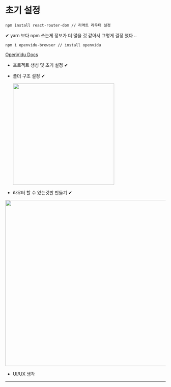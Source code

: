 # 초기 설정

```
npm install react-router-dom // 리액트 라우터 설정
```

✔ yarn 보다 npm 쓰는게 정보가 더 많을 것 같아서 그렇게 결정 했다 .. 

```
npm i openvidu-browser // install openvidu
```

[OpenVidu Docs](https://docs.openvidu.io/en/2.28.0/)



- 프로젝트 생성 및 초기 설정 ✔

- 폴더 구조 설정 ✔
  
  <img src="file:///C:/Users/SSAFY/AppData/Roaming/marktext/images/2023-07-19-14-31-13-Untitled.png" title="" alt="" width="318">

- 라우터 할 수 있는것만 만들기 ✔

<img src="file:///C:/Users/SSAFY/AppData/Roaming/marktext/images/2023-07-19-14-30-27-image.png" title="" alt="" width="521">

- UI/UX 생각

---


